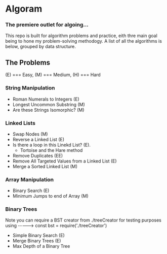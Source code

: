 # Algoram

### The premiere outlet for algoing...

This repo is built for algorithm problems and practice, eith thre main goal being to hone my problem-solving methodogy. A list of all the algorithms is below, grouped by data structure.

## The Problems

(E) === Easy, (M) === Medium, (H) === Hard

### String Manipulation

- Roman Numerals to Integers (E)
- Longest Uncommon Substring (M)
- Are these Strings Isomorphic? (M)

### Linked Lists

- Swap Nodes (M)
- Reverse a Linked List (E)
- Is there a loop in this Linekd List? (E).
  - Tortoise and the Hare method
- Remove Duplicates (EE)
- Remove All Targeted Values from a Linked List (E)
- Merge a Sorted Linked List (M)

### Array Manipulation

- Binary Search (E)
- Minimum Jumps to end of Array (M)

### Binary Trees

Note you can require a BST creator from ./treeCreator for testing purposes using -----> const bst = require('./treeCreator')

- Simple Binary Search (E)
- Merge Binary Trees (E)
- Max Depth of a Binary Tree
